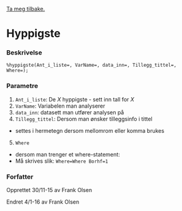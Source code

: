 [Ta meg tilbake.](./)

# Hyppigste


### Beskrivelse

```
%hyppigste(Ant_i_liste=, VarName=, data_inn=, Tillegg_tittel=, Where=);
```

### Parametre

1. `Ant_i_liste`: De *X* hyppigste - sett inn tall for *X*
2. `VarName`: Variabelen man analyserer
3. `data_inn`: datasett man utfører analysen på
4. `Tillegg_tittel`: Dersom man ønsker tilleggsinfo i tittel
  - settes i hermetegn dersom mellomrom eller komma brukes
5. `Where` 
  - dersom man trenger et where-statement:
  - Må skrives slik: `Where=Where Borhf=1`

### Forfatter
  
Opprettet 30/11-15 av Frank Olsen

Endret 4/1-16 av Frank Olsen
